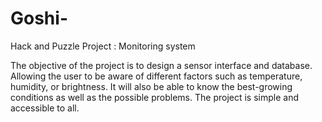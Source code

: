 # Goshi-
Hack and Puzzle Project : Monitoring system


The objective of the project is to design a sensor interface and database. Allowing the user to be aware of different factors such as temperature, humidity, or brightness. It will also be able to know the best-growing conditions as well as the possible problems. The project is simple and accessible to all.  
